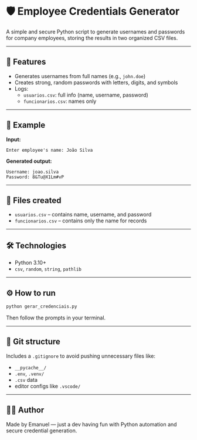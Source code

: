 # 🛡️ Employee Credentials Generator

A simple and secure Python script to generate usernames and passwords for company employees, storing the results in two organized CSV files.

---

## 🚀 Features

- Generates usernames from full names (e.g., `john.doe`)
- Creates strong, random passwords with letters, digits, and symbols
- Logs:
  - `usuarios.csv`: full info (name, username, password)
  - `funcionarios.csv`: names only

---

## 🧪 Example

**Input:**
```
Enter employee's name: João Silva
```

**Generated output:**
```
Username: joao.silva
Password: 8&Tu@X1Lm#vP
```

---

## 📁 Files created

- `usuarios.csv` – contains name, username, and password
- `funcionarios.csv` – contains only the name for records

---

## 🛠️ Technologies

- Python 3.10+
- `csv`, `random`, `string`, `pathlib`

---

## ⚙️ How to run

```bash
python gerar_credenciais.py
```

Then follow the prompts in your terminal.

---

## 🧼 Git structure

Includes a `.gitignore` to avoid pushing unnecessary files like:

- `__pycache__/`
- `.env`, `.venv/`
- `.csv` data
- editor configs like `.vscode/`

---

## 👨‍💻 Author

Made by Emanuel  — just a dev having fun with Python automation and secure credential generation.

